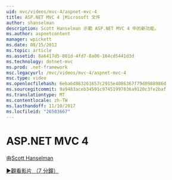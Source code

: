 ```yaml
---
uid: mvc/videos/mvc-4/aspnet-mvc-4
title: ASP.NET MVC 4 |Microsoft 文件
author: shanselman
description: Scott Hanselman 示範 ASP.NET MVC 4 中的新功能。
ms.author: aspnetcontent
manager: wpickett
ms.date: 08/15/2012
ms.topic: article
ms.assetid: 8a6417d5-801d-4fd7-8a06-164cd5441d3d
ms.technology: dotnet-mvc
ms.prod: .net-framework
msc.legacyurl: /mvc/videos/mvc-4/aspnet-mvc-4
msc.type: video
ms.openlocfilehash: 6eba6d863261657c2915e4086367f79d0988986d
ms.sourcegitcommit: 9a9483aceb34591c97451997036a9120c3fe2baf
ms.translationtype: MT
ms.contentlocale: zh-TW
ms.lasthandoff: 11/10/2017
ms.locfileid: "26503667"
---
```

<a name="aspnet-mvc-4"></a>ASP.NET MVC 4
====================
由[Scott Hanselman](https://github.com/shanselman)

[&#9654;觀看影片 （7 分鐘）](https://channel9.msdn.com/Blogs/ASP-NET-Site-Videos/aspnet-mvc-4)
